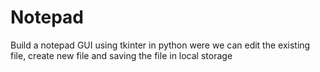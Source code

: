 # Notepad
Build a notepad GUI using tkinter in python were we can edit the existing file, create new file and saving the file in local storage
